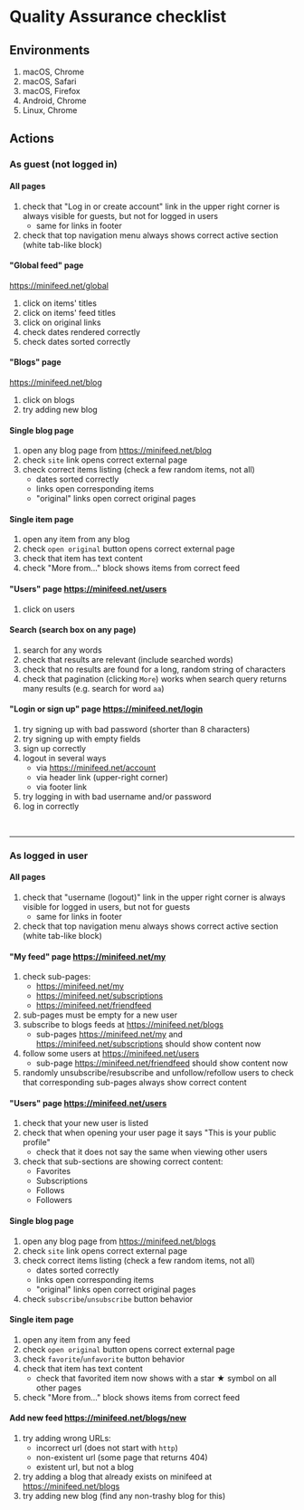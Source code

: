 # Quality Assurance checklist

## Environments

1. macOS, Chrome
2. macOS, Safari
3. macOS, Firefox
4. Android, Chrome
5. Linux, Chrome

## Actions

### As guest (not logged in)

#### All pages

1. check that "Log in or create account" link in the upper right corner is always visible for guests, but not for logged in users
    - same for links in footer
1. check that top navigation menu always shows correct active section (white tab-like block)


#### "Global feed" page

https://minifeed.net/global

1. click on items' titles
1. click on items' feed titles
1. click on original links
1. check dates rendered correctly
1. check dates sorted correctly

#### "Blogs" page

https://minifeed.net/blog

1. click on blogs
1. try adding new blog

#### Single blog page

1. open any blog page from https://minifeed.net/blog
1. check `site` link opens correct external page
1. check correct items listing (check a few random items, not all)
    - dates sorted correctly
    - links open corresponding items
    - "original" links open correct original pages

#### Single item page

1. open any item from any blog
1. check `open original` button opens correct external page
1. check that item has text content
1. check "More from..." block shows items from correct feed


#### "Users" page https://minifeed.net/users

1. click on users


#### Search (search box on any page)

1. search for any words
2. check that results are relevant (include searched words)
3. check that no results are found for a long, random string of characters
4. check that pagination (clicking `More`) works when search query returns many results (e.g. search for word `aa`)

#### "Login or sign up" page https://minifeed.net/login

1. try signing up with bad password (shorter than 8 characters)
1. try signing up with empty fields
1. sign up correctly
1. logout in several ways
    - via https://minifeed.net/account
    - via header link (upper-right corner)
    - via footer link
1. try logging in with bad username and/or password
1. log in correctly

<br>

---

### As logged in user

#### All pages

1. check that "username (logout)" link in the upper right corner is always visible for logged in users, but not for guests
    - same for links in footer
1. check that top navigation menu always shows correct active section (white tab-like block)



#### "My feed" page https://minifeed.net/my

1. check sub-pages:
    - https://minifeed.net/my
    - https://minifeed.net/subscriptions
    - https://minifeed.net/friendfeed
1. sub-pages must be empty for a new user
1. subscribe to blogs feeds at https://minifeed.net/blogs
    - sub-pages https://minifeed.net/my and https://minifeed.net/subscriptions should show content now
1. follow some users at https://minifeed.net/users
    - sub-page https://minifeed.net/friendfeed should show content now
1. randomly unsubscribe/resubscribe and unfollow/refollow users to check that corresponding sub-pages always show correct content

#### "Users" page https://minifeed.net/users

1. check that your new user is listed
1. check that when opening your user page it says "This is your public profile"
    - check that it does not say the same when viewing other users
1. check that sub-sections are showing correct content:
    - Favorites
    - Subscriptions
    - Follows
    - Followers

#### Single blog page

1. open any blog page from https://minifeed.net/blogs
1. check `site` link opens correct external page
1. check correct items listing (check a few random items, not all)
    - dates sorted correctly
    - links open corresponding items
    - "original" links open correct original pages
1. check `subscribe`/`unsubscribe` button behavior

#### Single item page

1. open any item from any feed
1. check `open original` button opens correct external page
1. check `favorite`/`unfavorite` button behavior
1. check that item has text content
    - check that favorited item now shows with a star ★ symbol on all other pages
1. check "More from..." block shows items from correct feed

#### Add new feed https://minifeed.net/blogs/new

1. try adding wrong URLs:
    - incorrect url (does not start with `http`)
    - non-existent url (some page that returns 404)
    - existent url, but not a blog
1. try adding a blog that already exists on minifeed at https://minifeed.net/blogs
1. try adding new blog (find any non-trashy blog for this)
